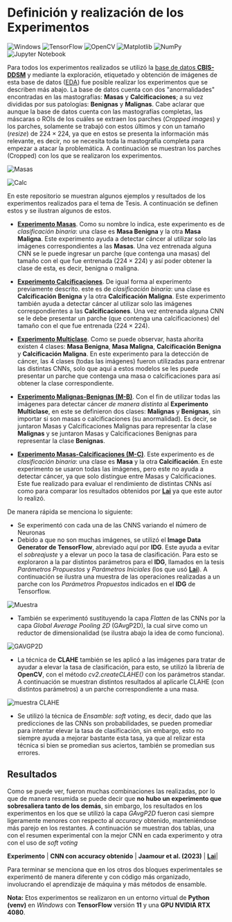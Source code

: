 # Definición y realización de los Experimentos
![Windows](https://img.shields.io/badge/Windows-0078D6?style=for-the-badge&logo=windows&logoColor=white) ![TensorFlow](https://img.shields.io/badge/TensorFlow-%23FF6F00.svg?style=for-the-badge&logo=TensorFlow&logoColor=white) ![OpenCV](https://img.shields.io/badge/opencv-%23white.svg?style=for-the-badge&logo=opencv&logoColor=white) ![Matplotlib](https://img.shields.io/badge/Matplotlib-%23ffffff.svg?style=for-the-badge&logo=Matplotlib&logoColor=black) ![NumPy](https://img.shields.io/badge/numpy-%23013243.svg?style=for-the-badge&logo=numpy&logoColor=white) ![Jupyter Notebook](https://img.shields.io/badge/jupyter-%23FA0F00.svg?style=for-the-badge&logo=jupyter&logoColor=white)

Para todos los experimentos realizados se utilizó la [base de datos **CBIS-DDSM**](https://github.com/LuisGuillermoRL/EDA_CBIS-DDSM/blob/main/docs/sdata2017177.pdf) y mediante la exploración, etiquetado y obtención de imágenes de esta base de datos ([EDA](https://github.com/LuisGuillermoRL/EDA_CBIS-DDSM/tree/main)) fue posible realizar los experimentos que se describen más abajo. La base de datos cuenta con dos "anormalidades" encontradas en las mastografías: **Masas** y **Calcificaciones**; a su vez divididas por sus patologías: **Benignas** y **Malignas**. Cabe aclarar que aunque la base de datos cuenta con las mastografías completas, las máscaras o ROIs de los cuáles se extraen los parches (*Cropped images*) y los parches, solamente se trabajó con estos últimos y con un tamaño (*resize*) de $224 \times 224$, ya que en estos se presenta la información más relevante, es decir, no se necesita toda la mastografía completa para empezar a atacar la problemática. A continuación se muestran los parches (Cropped) con los que se realizaron los experimentos.

![Masas](./docs/Masas.png)

![Calc](./docs/Calc.png)

 En este repositorio se muestran algunos ejemplos y resultados de los experimentos realizados para el tema de Tesis. A continuación se definen estos y se ilustran algunos de estos.

* [**Experimento Masas**](./Mass_InV3.ipynb). Como su nombre lo indica, este experimento es de *clasificación binaria*: una clase es **Masa Benigna** y la otra **Masa Maligna**. Este experimento ayuda a detectar cáncer al utilizar solo las imágenes correspondientes a las **Masas**. Una vez entrenada alguna CNN se le puede ingresar un parche (que contenga una masas) del tamaño con el que fue entrenada ($224 \times 224$) y así poder obtener la clase de esta, es decir, benigna o maligna.

* [**Experimento Calcificaciones**](./Calc_CLAHE_DenseNet121.ipynb). De igual forma al experimento previamente descrito. este es de *clasificación binaria*: una clase es **Calcificación Benigna** y la otra **Calcificación Maligna**. Este experimento también ayuda a detectar cáncer al utilizar solo las imágenes correspondientes a las **Calcificaciones**. Una vez entrenada alguna CNN se le debe presentar un parche (que contenga una calcificaciones) del tamaño con el que fue entrenada ($224 \times 224$).

* [**Experimento Multiclase**](./4C_ResNet50.ipynb). Como se puede observar, hasta ahorita existen 4 clases: **Masa Benigna**, **Masa Maligna**, **Calcificación Benigna** y **Calcificación Maligna**. En este experimento para la detección de cáncer, las 4 clases (todas las imágenes) fueron utilizadas para entrenar las distintas CNNs, solo que aquí a estos modelos se les puede presentar un parche que contenga una masa o calcificaciones para así obtener la clase correspondiente.

* [**Experimento Malignas-Benignas (M-B)**](./M-B_CLAHE_VGG19.ipynb). Con el fin de utilizar todas las imágenes para detectar cáncer *de manera distinta* al **Experimento Multiclase**, en este se definieron dos clases: **Malignas** y **Benignas**, sin importar si son masas o calcificaciones (su anormalidad). Es decir, se juntaron Masas y Calcificaciones Malignas para representar la clase  **Malignas**  y se juntaron Masas y Calcificaciones Benignas para representar la clase  **Benignas**.

* [**Experimento Masas-Calcificaciones (M-C)**](./M-C_ResNet50.ipynb). Este experimento es de *clasificación binaria*: una clase es **Masa** y la otra **Calcificación**. En este experimento se usaron todas las imágenes, pero este no ayuda a detectar cáncer, ya que solo distingue entre Masas y Calcificaciones. Este fue realizado para evaluar el rendimiento de distintas CNNs así como para comparar los resultados obtenidos por [**Lai**](https://github.com/leoll2/MedicalCNN/tree/master) ya que este autor lo realizó.

De manera rápida se menciona lo siguiente:

* Se experimentó con cada una de las CNNS variando el número de Neuronas
* Debido a que no son muchas imágenes, se utilizó el **Image Data Generator de TensorFlow**, abreviado aquí por **IDG**. Este ayuda a evitar el *sobreajuste* y a elevar un poco la tasa de clasificación. Para esto se exploraron a la par distintos parámetros para el **IDG**, llamados en la tesis *Parámetros Propuestos* y *Parámetros Iniciales* (los que usó [**Lai**](https://github.com/leoll2/MedicalCNN/tree/master)). A continuación se ilustra una muestra de las operaciones realizadas a un parche con los *Parámetros Propuestos* indicados en el **IDG** de Tensorflow.

![Muestra](./docs/Muestra.png)

* También se experimentó sustituyendo la capa *Flatten* de las CNNs por la capa *Global Average Pooling 2D* (GAvgP2D), la cual sirve como un reductor de dimensionalidad (se ilustra abajo la idea de como funciona). 

![GAVGP2D](./docs/gavgp.png)

* La técnica de **CLAHE** también se les aplicó a las imágenes para tratar de ayudar a elevar la tasa de clasificación, para esto, se utilizó la librería de **OpenCV**, con el método *cv2.createCLAHE()* con los parámetros standar. A continuación se muestran distintos resultados al aplicarle CLAHE (con distintos parámetros) a un parche correspondiente a una masa.

![muestra CLAHE](./docs/CLAHE_mass.png)

* Se utilizó la técnica de *Ensamble: soft voting*, es decir, dado que las predicciones de las CNNs son probabilidades, se pueden promediar para intentar elevar la tasa de clasificación, sin embargo, esto no siempre ayuda a mejorar bastante esta tasa, ya que al relizar esta técnica si bien se promedian sus aciertos, también se promedian sus errores.

## Resultados

Como se puede ver, fueron muchas combinaciones las realizadas, por lo que de manera resumida se puede decir que **no hubo un experimento que sobresaliera tanto de los demás**, sin embargo, los resultados en los experimentos en los que se utilizó la capa *GAvgP2D* fueron casi siempre ligeramente menores con respecto al *accuracy* obtenido, manteniéndose más parejo en los restantes. A continuación se muestran dos tablas, una con el resumen experimental con la mejor CNN en cada experimento y otra con el uso de *soft voting*

**Experimento** | **CNN con accuracy obtenido** | **Jaamour et al. (2023)** | **[Lai](https://github.com/leoll2/MedicalCNN/tree/master)**|

Para terminar se menciona que en los otros dos bloques experimentales se experimentó de manera diferente y con código más organizado, involucrando el aprendizaje de máquina y más métodos de ensamble. 

**Nota:** Etos experimentos se realizaron en un entorno virtual de **Python (venv)** en *Windows* con **TensorFlow** versión **11** y una **GPU NVIDIA RTX 4080**.



